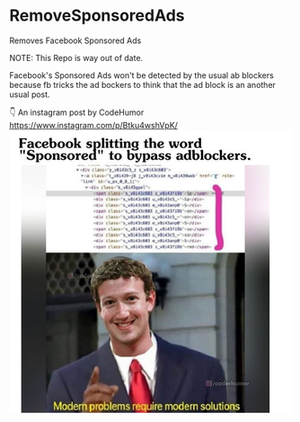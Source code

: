 # RemoveSponsoredAds
Removes Facebook Sponsored Ads

NOTE: This Repo is way out of date.

Facebook's Sponsored Ads won't be detected by the usual ab blockers because fb tricks the ad bockers to think that the ad block is an another usual post.


👇 An instagram post by CodeHumor 
https://www.instagram.com/p/Btku4wshVpK/
![Facebook Sponsored Ads Meme](FacebookSponsoredAdsMeme.jpg?raw=true "Facebook Sponsored Ads Meme")
